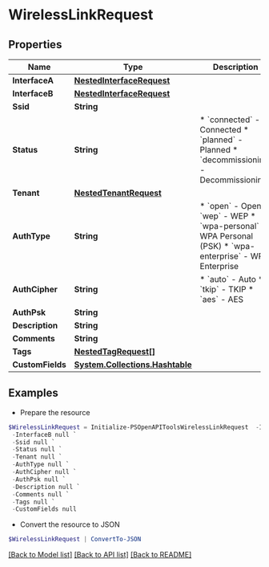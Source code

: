 # WirelessLinkRequest
## Properties

Name | Type | Description | Notes
------------ | ------------- | ------------- | -------------
**InterfaceA** | [**NestedInterfaceRequest**](NestedInterfaceRequest.md) |  | 
**InterfaceB** | [**NestedInterfaceRequest**](NestedInterfaceRequest.md) |  | 
**Ssid** | **String** |  | [optional] 
**Status** | **String** | * &#x60;connected&#x60; - Connected * &#x60;planned&#x60; - Planned * &#x60;decommissioning&#x60; - Decommissioning | [optional] 
**Tenant** | [**NestedTenantRequest**](NestedTenantRequest.md) |  | [optional] 
**AuthType** | **String** | * &#x60;open&#x60; - Open * &#x60;wep&#x60; - WEP * &#x60;wpa-personal&#x60; - WPA Personal (PSK) * &#x60;wpa-enterprise&#x60; - WPA Enterprise | [optional] 
**AuthCipher** | **String** | * &#x60;auto&#x60; - Auto * &#x60;tkip&#x60; - TKIP * &#x60;aes&#x60; - AES | [optional] 
**AuthPsk** | **String** |  | [optional] 
**Description** | **String** |  | [optional] 
**Comments** | **String** |  | [optional] 
**Tags** | [**NestedTagRequest[]**](NestedTagRequest.md) |  | [optional] 
**CustomFields** | [**System.Collections.Hashtable**](AnyType.md) |  | [optional] 

## Examples

- Prepare the resource
```powershell
$WirelessLinkRequest = Initialize-PSOpenAPIToolsWirelessLinkRequest  -InterfaceA null `
 -InterfaceB null `
 -Ssid null `
 -Status null `
 -Tenant null `
 -AuthType null `
 -AuthCipher null `
 -AuthPsk null `
 -Description null `
 -Comments null `
 -Tags null `
 -CustomFields null
```

- Convert the resource to JSON
```powershell
$WirelessLinkRequest | ConvertTo-JSON
```

[[Back to Model list]](../README.md#documentation-for-models) [[Back to API list]](../README.md#documentation-for-api-endpoints) [[Back to README]](../README.md)

